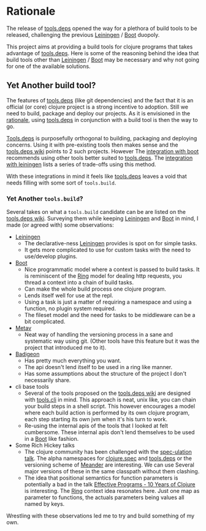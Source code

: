 


# Rationale

The release of [tools.deps](https://github.com/clojure/tools.deps.alpha) opened the way for a plethora of build tools to be released, challenging
the previous [Leiningen](https://leiningen.org/) / [Boot](https://boot-clj.com/) duopoly.

This project aims at providing a build tools for clojure programs that takes advantage of [tools.deps](https://github.com/clojure/tools.deps.alpha).
Here is some of the reasoning behind the idea that build tools other than [Leiningen](https://leiningen.org/) / [Boot](https://boot-clj.com/) may be necessary and why
not going for one of the available solutions.

## Yet Another build tool?
The features of [tools.deps](https://github.com/clojure/tools.deps.alpha) (like git dependencies) and the fact that it is an official (or core) clojure project is
a strong incentive to adoption. Still we need to build, package and deploy our projects. As it is envisioned in the
[rationale](https://github.com/clojure/tools.deps.alpha/blob/master/README.md), using [tools.deps](https://github.com/clojure/tools.deps.alpha) in conjunction with a
build tool is then the way to go.

[Tools.deps](https://github.com/clojure/tools.deps.alpha) is purposefully orthogonal to building, packaging and deploying concerns. Using it with
pre-existing tools then makes sense and the [tools.deps wiki](https://github.com/clojure/tools.deps.alpha/wiki/Tools) points to 2 such projects. However The
[integration with boot](https://github.com/seancorfield/boot-tools-deps) recommends using other tools better suited
to [tools.deps](https://github.com/clojure/tools.deps.alpha). The [integration with leiningen](https://github.com/RickMoynihan/lein-tools-deps) lists a series of
trade-offs using this method.

With these integrations in mind it feels like [tools.deps](https://github.com/clojure/tools.deps.alpha) leaves a void that needs filling with some sort
of `tools.build`.

### Yet Another `tools.build`?
Several takes on what a `tools.build` candidate can be are listed on the [tools.deps wiki](https://github.com/clojure/tools.deps.alpha/wiki/Tools). Surveying them
while keeping [Leiningen](https://leiningen.org/) and [Boot](https://boot-clj.com/) in mind, I made (or agreed with) some observations:

- [Leiningen](https://leiningen.org/)
    - The declarative-ness [Leiningen](https://leiningen.org/) provides is spot on for simple tasks.
    - It gets more complicated to use for custom tasks with the need to use/develop plugins.
- [Boot](https://boot-clj.com/)
    - Nice programmatic model where a context is passed to build tasks. It is reminiscent of the [Ring](https://github.com/ring-clojure/ring) model
    for dealing http requests, you thread a context into a chain of build tasks.
    - Can make the whole build process one clojure program.
    - Lends itself well for use at the repl.
    - Using a task is just a matter of requiring a namespace and using a function, no plugin system required.
    - The fileset model and the need for tasks to be middleware can be a bit complicated.
- [Metav](https://github.com/jgrodziski/metav)
    - Neat way of handling the versioning process in a sane and systematic way using git. (Other tools have
    this feature but it was the project that introduced me to it).
- [Badigeon](https://github.com/EwenG/badigeon)
    - Has pretty much everything you want.
    - The api doesn't lend itself to be used in a ring like manner.
    - Has some assumptions about the structure of the project I don't necessarily share.
- cli base tools
    - Several of the tools proposed on the [tools.deps wiki](https://github.com/clojure/tools.deps.alpha/wiki/Tools) are designed with
    [tools.cli](https://github.com/clojure/tools.cli) in mind. This approach is neat, unix like,
    you can chain your build steps in a shell script.
    This however encourages a model where each build action is performed by its own clojure program, each step starting
    its own jvm when it's his turn to work.
    - Re-using the internal apis of the tools that I looked at felt cumbersome. These internal apis
    don't lend themselves to be used in a [Boot](https://boot-clj.com/) like fashion.
- Some Rich Hickey talks
    - The clojure community has been challenged with the [spec-ulation talk](https://www.youtube.com/watch?v=oyLBGkS5ICk&list=PLZdCLR02grLrEwKaZv-5QbUzK0zGKOOcr&index=4&t=0s). The alpha namespaces for
    [clojure.spec](https://github.com/clojure/spec.alpha/) and [tools.deps](https://github.com/clojure/tools.deps.alpha) or the versioning scheme of
    [Meander](https://github.com/noprompt/meander) are interesting. We can use Several major versions of these in the same classpath without them clashing.
    - The idea that positional semantics for function parameters is potentially a bad in the talk
    [Effective Programs - 10 Years of Clojure](https://www.youtube.com/watch?v=2V1FtfBDsLU&t=37m07s) is
    interesting. The [Ring](https://github.com/ring-clojure/ring) context idea resonates here. Just one map as parameter to functions, the actuals
    parameters being values all named by keys.

Wrestling with these observations led me to try and build something of my own.


